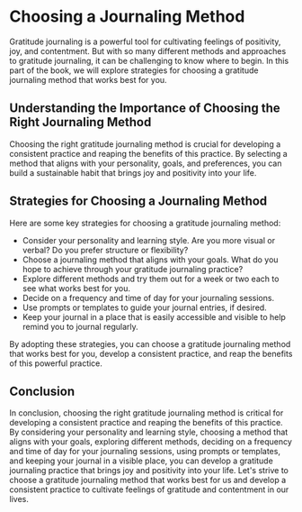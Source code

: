 Choosing a Journaling Method
================================================================================

Gratitude journaling is a powerful tool for cultivating feelings of positivity, joy, and contentment. But with so many different methods and approaches to gratitude journaling, it can be challenging to know where to begin. In this part of the book, we will explore strategies for choosing a gratitude journaling method that works best for you.

Understanding the Importance of Choosing the Right Journaling Method
--------------------------------------------------------------------

Choosing the right gratitude journaling method is crucial for developing a consistent practice and reaping the benefits of this practice. By selecting a method that aligns with your personality, goals, and preferences, you can build a sustainable habit that brings joy and positivity into your life.

Strategies for Choosing a Journaling Method
-------------------------------------------

Here are some key strategies for choosing a gratitude journaling method:

* Consider your personality and learning style. Are you more visual or verbal? Do you prefer structure or flexibility?
* Choose a journaling method that aligns with your goals. What do you hope to achieve through your gratitude journaling practice?
* Explore different methods and try them out for a week or two each to see what works best for you.
* Decide on a frequency and time of day for your journaling sessions.
* Use prompts or templates to guide your journal entries, if desired.
* Keep your journal in a place that is easily accessible and visible to help remind you to journal regularly.

By adopting these strategies, you can choose a gratitude journaling method that works best for you, develop a consistent practice, and reap the benefits of this powerful practice.

Conclusion
----------

In conclusion, choosing the right gratitude journaling method is critical for developing a consistent practice and reaping the benefits of this practice. By considering your personality and learning style, choosing a method that aligns with your goals, exploring different methods, deciding on a frequency and time of day for your journaling sessions, using prompts or templates, and keeping your journal in a visible place, you can develop a gratitude journaling practice that brings joy and positivity into your life. Let's strive to choose a gratitude journaling method that works best for us and develop a consistent practice to cultivate feelings of gratitude and contentment in our lives.
